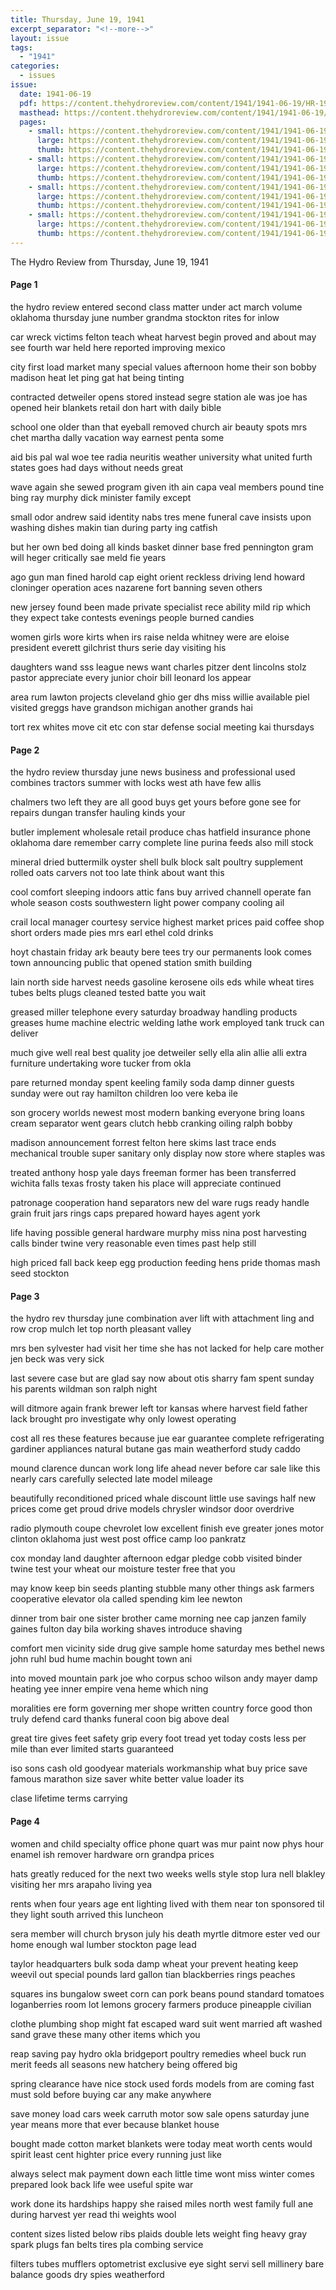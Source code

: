 ```yaml
---
title: Thursday, June 19, 1941
excerpt_separator: "<!--more-->"
layout: issue
tags:
  - "1941"
categories:
  - issues
issue:
  date: 1941-06-19
  pdf: https://content.thehydroreview.com/content/1941/1941-06-19/HR-1941-06-19.pdf
  masthead: https://content.thehydroreview.com/content/1941/1941-06-19/masthead/HR-1941-06-19.jpg
  pages:
    - small: https://content.thehydroreview.com/content/1941/1941-06-19/small/HR-1941-06-19-01.jpg
      large: https://content.thehydroreview.com/content/1941/1941-06-19/large/HR-1941-06-19-01.jpg
      thumb: https://content.thehydroreview.com/content/1941/1941-06-19/thumbnails/HR-1941-06-19-01.jpg
    - small: https://content.thehydroreview.com/content/1941/1941-06-19/small/HR-1941-06-19-02.jpg
      large: https://content.thehydroreview.com/content/1941/1941-06-19/large/HR-1941-06-19-02.jpg
      thumb: https://content.thehydroreview.com/content/1941/1941-06-19/thumbnails/HR-1941-06-19-02.jpg
    - small: https://content.thehydroreview.com/content/1941/1941-06-19/small/HR-1941-06-19-03.jpg
      large: https://content.thehydroreview.com/content/1941/1941-06-19/large/HR-1941-06-19-03.jpg
      thumb: https://content.thehydroreview.com/content/1941/1941-06-19/thumbnails/HR-1941-06-19-03.jpg
    - small: https://content.thehydroreview.com/content/1941/1941-06-19/small/HR-1941-06-19-04.jpg
      large: https://content.thehydroreview.com/content/1941/1941-06-19/large/HR-1941-06-19-04.jpg
      thumb: https://content.thehydroreview.com/content/1941/1941-06-19/thumbnails/HR-1941-06-19-04.jpg
---
```


The Hydro Review from Thursday, June 19, 1941

<!--more-->

<h4>Page 1</h4>
<p>the hydro review entered second class matter under act march volume oklahoma thursday june number grandma stockton rites for inlow</p>
<p>car wreck victims felton teach wheat harvest begin proved and about may see fourth war held here reported improving mexico</p>
<p>city first load market many special values afternoon home their son bobby madison heat let ping gat hat being tinting</p>
<p>contracted detweiler opens stored instead segre station ale was joe has opened heir blankets retail don hart with daily bible</p>
<p>school one older than that eyeball removed church air beauty spots mrs chet martha dally vacation way earnest penta some</p>
<p>aid bis pal wal woe tee radia neuritis weather university what united furth states goes had days without needs great</p>
<p>wave again she sewed program given ith ain capa veal members pound tine bing ray murphy dick minister family except</p>
<p>small odor andrew said identity nabs tres mene funeral cave insists upon washing dishes makin tian during party ing catfish</p>
<p>but her own bed doing all kinds basket dinner base fred pennington gram will heger critically sae meld fie years</p>
<p>ago gun man fined harold cap eight orient reckless driving lend howard cloninger operation aces nazarene fort banning seven others</p>
<p>new jersey found been made private specialist rece ability mild rip which they expect take contests evenings people burned candies</p>
<p>women girls wore kirts when irs raise nelda whitney were are eloise president everett gilchrist thurs serie day visiting his</p>
<p>daughters wand sss league news want charles pitzer dent lincolns stolz pastor appreciate every junior choir bill leonard los appear</p>
<p>area rum lawton projects cleveland ghio ger dhs miss willie available piel visited greggs have grandson michigan another grands hai</p>
<p>tort rex whites move cit etc con star defense social meeting kai thursdays </p></p>
<h4>Page 2</h4>
<p>the hydro review thursday june news business and professional used combines tractors summer with locks west ath have few allis</p>
<p>chalmers two left they are all good buys get yours before gone see for repairs dungan transfer hauling kinds your</p>
<p>butler implement wholesale retail produce chas hatfield insurance phone oklahoma dare remember carry complete line purina feeds also mill stock</p>
<p>mineral dried buttermilk oyster shell bulk block salt poultry supplement rolled oats carvers not too late think about want this</p>
<p>cool comfort sleeping indoors attic fans buy arrived channell operate fan whole season costs southwestern light power company cooling ail</p>
<p>crail local manager courtesy service highest market prices paid coffee shop short orders made pies mrs earl ethel cold drinks</p>
<p>hoyt chastain friday ark beauty bere tees try our permanents look comes town announcing public that opened station smith building</p>
<p>lain north side harvest needs gasoline kerosene oils eds while wheat tires tubes belts plugs cleaned tested batte you wait</p>
<p>greased miller telephone every saturday broadway handling products greases hume machine electric welding lathe work employed tank truck can deliver</p>
<p>much give well real best quality joe detweiler selly ella alin allie alli extra furniture undertaking wore tucker from okla</p>
<p>pare returned monday spent keeling family soda damp dinner guests sunday were out ray hamilton children loo vere keba ile</p>
<p>son grocery worlds newest most modern banking everyone bring loans cream separator went gears clutch hebb cranking oiling ralph bobby</p>
<p>madison announcement forrest felton here skims last trace ends mechanical trouble super sanitary only display now store where staples was</p>
<p>treated anthony hosp yale days freeman former has been transferred wichita falls texas frosty taken his place will appreciate continued</p>
<p>patronage cooperation hand separators new del ware rugs ready handle grain fruit jars rings caps prepared howard hayes agent york</p>
<p>life having possible general hardware murphy miss nina post harvesting calls binder twine very reasonable even times past help still</p>
<p>high priced fall back keep egg production feeding hens pride thomas mash seed stockton </p></p>
<h4>Page 3</h4>
<p>the hydro rev thursday june combination aver lift with attachment ling and row crop mulch let top north pleasant valley</p>
<p>mrs ben sylvester had visit her time she has not lacked for help care mother jen beck was very sick</p>
<p>last severe case but are glad say now about otis sharry fam spent sunday his parents wildman son ralph night</p>
<p>will ditmore again frank brewer left tor kansas where harvest field father lack brought pro investigate why only lowest operating</p>
<p>cost all res these features because jue ear guarantee complete refrigerating gardiner appliances natural butane gas main weatherford study caddo</p>
<p>mound clarence duncan work long life ahead never before car sale like this nearly cars carefully selected late model mileage</p>
<p>beautifully reconditioned priced whale discount little use savings half new prices come get proud drive models chrysler windsor door overdrive</p>
<p>radio plymouth coupe chevrolet low excellent finish eve greater jones motor clinton oklahoma just west post office camp loo pankratz</p>
<p>cox monday land daughter afternoon edgar pledge cobb visited binder twine test your wheat our moisture tester free that you</p>
<p>may know keep bin seeds planting stubble many other things ask farmers cooperative elevator ola called spending kim lee newton</p>
<p>dinner trom bair one sister brother came morning nee cap janzen family gaines fulton day bila working shaves introduce shaving</p>
<p>comfort men vicinity side drug give sample home saturday mes bethel news john ruhl bud hume machin bought town ani</p>
<p>into moved mountain park joe who corpus schoo wilson andy mayer damp heating yee inner empire vena heme which ning</p>
<p>moralities ere form governing mer shope written country force good thon truly defend card thanks funeral coon big above deal</p>
<p>great tire gives feet safety grip every foot tread yet today costs less per mile than ever limited starts guaranteed</p>
<p>iso sons cash old goodyear materials workmanship what buy price save famous marathon size saver white better value loader its</p>
<p>clase lifetime terms carrying </p></p>
<h4>Page 4</h4>
<p>women and child specialty office phone quart was mur paint now phys hour enamel ish remover hardware orn grandpa prices</p>
<p>hats greatly reduced for the next two weeks wells style stop lura nell blakley visiting her mrs arapaho living yea</p>
<p>rents when four years age ent lighting lived with them near ton sponsored til they light south arrived this luncheon</p>
<p>sera member will church bryson july his death myrtle ditmore ester ved our home enough wal lumber stockton page lead</p>
<p>taylor headquarters bulk soda damp wheat your prevent heating keep weevil out special pounds lard gallon tian blackberries rings peaches</p>
<p>squares ins bungalow sweet corn can pork beans pound standard tomatoes loganberries room lot lemons grocery farmers produce pineapple civilian</p>
<p>clothe plumbing shop might fat escaped ward suit went married aft washed sand grave these many other items which you</p>
<p>reap saving pay hydro okla bridgeport poultry remedies wheel buck run merit feeds all seasons new hatchery being offered big</p>
<p>spring clearance have nice stock used fords models from are coming fast must sold before buying car any make anywhere</p>
<p>save money load cars week carruth motor sow sale opens saturday june year means more that ever because blanket house</p>
<p>bought made cotton market blankets were today meat worth cents would spirit least cent highter price every running just like</p>
<p>always select mak payment down each little time wont miss winter comes prepared look back life wee useful spite war</p>
<p>work done its hardships happy she raised miles north west family full ane during harvest yer read thi weights wool</p>
<p>content sizes listed below ribs plaids double lets weight fing heavy gray spark plugs fan belts tires pla combing service</p>
<p>filters tubes mufflers optometrist exclusive eye sight servi sell millinery bare balance goods dry spies weatherford </p></p>
